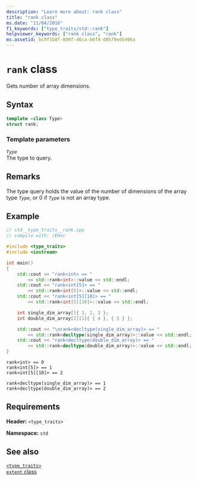 ```yaml
---
description: "Learn more about: rank class"
title: "rank class"
ms.date: "11/04/2016"
f1_keywords: ["type_traits/std::rank"]
helpviewer_keywords: ["rank class", "rank"]
ms.assetid: bc9f1b8f-800f-46ca-b6f4-d8579ed5406a
---
```

# `rank` class

Gets number of array dimensions.

## Syntax

```cpp
template <class Type>
struct rank;
```

### Template parameters

*`Type`*\
The type to query.

## Remarks

The type query holds the value of the number of dimensions of the array type *`Type`*, or 0 if *`Type`* is not an array type.

## Example

```cpp
// std__type_traits__rank.cpp
// compile with: /EHsc

#include <type_traits>
#include <iostream>

int main()
{
    std::cout << "rank<int> == "
        << std::rank<int>::value << std::endl;
    std::cout << "rank<int[5]> == "
        << std::rank<int[5]>::value << std::endl;
    std::cout << "rank<int[5][10]> == "
        << std::rank<int[5][10]>::value << std::endl;

    int single_dim_array[]{ 1, 2, 3 };
    int double_dim_array[2][1]{ { 4 }, { 5 } };

    std::cout << "\nrank<decltype(single_dim_array)> == "
        << std::rank<decltype(single_dim_array)>::value << std::endl;
    std::cout << "rank<decltype(double_dim_array)> == "
        << std::rank<decltype(double_dim_array)>::value << std::endl;
}
```

```Output
rank<int> == 0
rank<int[5]> == 1
rank<int[5][10]> == 2

rank<decltype(single_dim_array)> == 1
rank<decltype(double_dim_array)> == 2
```

## Requirements

**Header:** `<type_traits>`

**Namespace:** `std`

## See also

[`<type_traits>`](../standard-library/type-traits.md)\
[`extent` class](../standard-library/extent-class.md)
